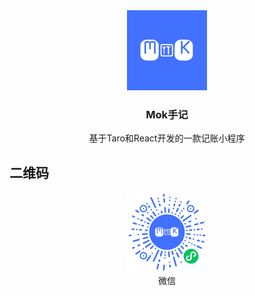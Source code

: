 <div align="center">
  <img height="128" src="./logo.png" />
  <h3>
    <strong>Mok手记</strong>
  </h3>
  <div>
    基于Taro和React开发的一款记账小程序
  </div>
</div>


## 二维码

<div align="center">
  <img height="128" src="./weapp-code.jpg" />
  <br />
  <div>微信</div>
</div>
